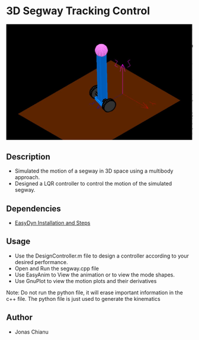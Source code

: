 # 3D Segway Tracking Control

![](images/Shape.JPG)

## Description
* Simulated the motion of a segway in 3D space using a multibody approach.
* Designed a LQR controller to control the motion of the simulated segway.

## Dependencies
* [EasyDyn Installation and Steps](https://www.youtube.com/watch?v=UBJsEpGhe54&list=PLHqhOPWK5Yj9mU4LEKnrzOPH6ZNaJ5KxG) 

## Usage
* Use the DesignController.m file to design a controller according to your desired performance.
* Open and Run the segway.cpp file
* Use EasyAnim to View the animation or to view the mode shapes.
* Use GnuPlot to view the motion plots and their derivatives 

Note: Do not run the python file, it will erase important information in the c++ file.
The python file is just used to generate the kinematics

## Author
* Jonas Chianu